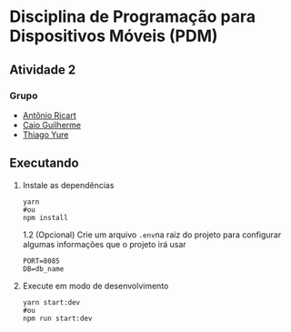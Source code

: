 # Disciplina de Programação para Dispositivos Móveis (PDM)
## Atividade 2

### Grupo
 - [Antônio Ricart](https://github.com/ARJOM)
 - [Caio Guilherme](https://github.com/caioguilherme10)
 - [Thiago Yure](https://github.com/ThiagoYure)


 ## Executando

 1. Instale as dependências
    ```
    yarn
    #ou
    npm install
    ```
    1.2 (Opcional) Crie um arquivo `.env`na raiz do projeto para configurar algumas informações que o projeto irá usar
    ```
    PORT=8085
    DB=db_name
    ```

2. Execute em modo de desenvolvimento
    ```
    yarn start:dev
    #ou
    npm run start:dev
    ```